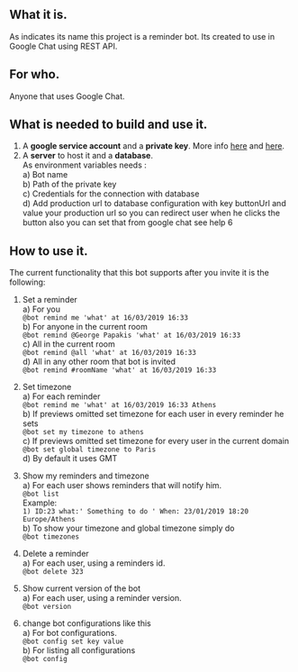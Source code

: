 ## What it is.  
   As indicates its name this project is a reminder bot. Its created to use in Google Chat using REST API. 

## For who.  
   Anyone that uses Google Chat.

## What is needed to build and use it.

   1) A **google service account** and a **private key**. More info [here](https://developers.google.com/hangouts/chat/how-tos/service-accounts) and [here](https://developers.google.com/hangouts/chat/how-tos/bots-publish).  
   2) A **server** to host it and a **database**.  
		As environment variables needs :   
		a) Bot name  
		b) Path of the private key	  
		c) Credentials for the connection with database     
		d) Add production url to database configuration with key buttonUrl and value your production url so you can redirect user when he clicks the button also you can set that from google chat see help 6
## How to use it.  
  The current functionality that this bot supports after you invite it is the following:
1)  Set a reminder  
	a) For you   
		`@bot remind me 'what' at 16/03/2019 16:33`  
	b) For anyone in the current room   
		`@bot remind @George Papakis 'what' at 16/03/2019 16:33`  
	c) All in the current room  
		`@bot remind @all 'what' at 16/03/2019 16:33`  
	d) All in any other room that bot is invited    
		`@bot remind #roomName 'what' at 16/03/2019 16:33`  
		
2) Set timezone  
	a) For each reminder   
		`@bot remind me 'what' at 16/03/2019 16:33 Athens `  
	b) If previews omitted set timezone for each user in every reminder he sets  
		`@bot set my timezone to athens`  
	c) If previews omitted set timezone for every user in the current domain  
		`@bot set global timezone to Paris`  
	d) By default it uses GMT
	
3) Show my reminders and timezone                                                                              
a) For each user shows reminders that will notify him.  
        `@bot list`       
          Example:  
         `1) ID:23 what:' Something to do ' When: 23/01/2019 18:20 Europe/Athens`  
         b) To show your timezone and global timezone simply do     
         `@bot timezones`  
4) Delete a reminder  
    a) For each user, using a reminders id.  
        `@bot delete 323 `     
5) Show current version of the bot                                  
    a) For each user, using a reminder version.  
        `@bot version`          
6) change bot configurations like this      
    a) For bot configurations.      
        `@bot config set key value`         
    b) For listing all configurations           
        `@bot config`

 